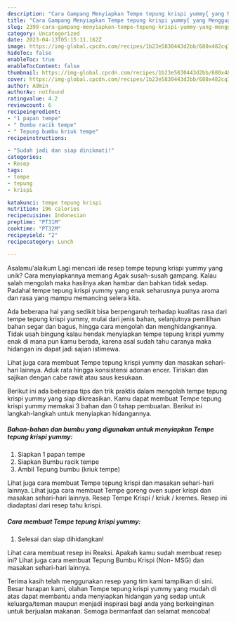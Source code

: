 ```yaml
---
description: "Cara Gampang Menyiapkan Tempe tepung krispi yummy{ yang Menggugah Selera"
title: "Cara Gampang Menyiapkan Tempe tepung krispi yummy{ yang Menggugah Selera"
slug: 2399-cara-gampang-menyiapkan-tempe-tepung-krispi-yummy-yang-menggugah-selera
category: Uncategorized
date: 2023-04-13T05:15:11.162Z
image: https://img-global.cpcdn.com/recipes/1b23e5830443d2bb/680x482cq70/tempe-tepung-krispi-yummy-foto-resep-utama.jpg
hideToc: false
enableToc: true
enableTocContent: false
thumbnail: https://img-global.cpcdn.com/recipes/1b23e5830443d2bb/680x482cq70/tempe-tepung-krispi-yummy-foto-resep-utama.jpg
cover: https://img-global.cpcdn.com/recipes/1b23e5830443d2bb/680x482cq70/tempe-tepung-krispi-yummy-foto-resep-utama.jpg
author: Admin
authorAv: notfound
ratingvalue: 4.2
reviewcount: 6
recipeingredient:
- "1 papan tempe"
- " Bumbu racik tempe"
- " Tepung bumbu kriuk tempe"
recipeinstructions:

- "Sudah jadi dan siap dinikmati!"
categories:
- Resep
tags:
- tempe
- tepung
- krispi

katakunci: tempe tepung krispi 
nutrition: 196 calories
recipecuisine: Indonesian
preptime: "PT31M"
cooktime: "PT32M"
recipeyield: "2"
recipecategory: Lunch

---
```



Asalamu'alaikum Lagi mencari ide resep tempe tepung krispi yummy yang unik? Cara menyiapkannya memang Agak susah-susah gampang. Kalau salah mengolah maka hasilnya akan hambar dan bahkan tidak sedap. Padahal tempe tepung krispi yummy yang enak seharusnya punya aroma dan rasa yang mampu memancing selera kita.


Ada beberapa hal yang sedikit bisa berpengaruh terhadap kualitas rasa dari tempe tepung krispi yummy, mulai dari jenis bahan, selanjutnya pemilihan bahan segar dan bagus, hingga cara mengolah dan menghidangkannya. Tidak usah bingung kalau hendak menyiapkan tempe tepung krispi yummy enak di mana pun kamu berada, karena asal sudah tahu caranya maka hidangan ini dapat jadi sajian istimewa.

Lihat juga cara membuat Tempe tepung krispi yummy dan masakan sehari-hari lainnya. Aduk rata hingga konsistensi adonan encer. Tiriskan dan sajikan dengan cabe rawit atau saus kesukaan.


Berikut ini ada beberapa tips dan trik praktis dalam mengolah tempe tepung krispi yummy yang siap dikreasikan. Kamu dapat membuat Tempe tepung krispi yummy memakai 3 bahan dan 0 tahap pembuatan. Berikut ini langkah-langkah untuk menyiapkan hidangannya.

<!--inarticleads1-->

##### Bahan-bahan dan bumbu yang digunakan untuk menyiapkan Tempe tepung krispi yummy:

1. Siapkan 1 papan tempe
1. Siapkan  Bumbu racik tempe
1. Ambil  Tepung bumbu (kriuk tempe)


Lihat juga cara membuat Tempe tepung krispi dan masakan sehari-hari lainnya. Lihat juga cara membuat Tempe goreng oven super krispi dan masakan sehari-hari lainnya. Resep Tempe Krispi / kriuk / kremes. Resep ini diadaptasi dari resep tahu krispi. 

<!--inarticleads2-->

##### Cara membuat Tempe tepung krispi yummy:


1. Selesai dan siap dihidangkan!

Lihat cara membuat resep ini Reaksi. Apakah kamu sudah membuat resep ini? Lihat juga cara membuat Tepung Bumbu Krispi (Non- MSG) dan masakan sehari-hari lainnya. 

Terima kasih telah menggunakan resep yang tim kami tampilkan di sini. Besar harapan kami, olahan Tempe tepung krispi yummy yang mudah di atas dapat membantu anda menyiapkan hidangan yang sedap untuk keluarga/teman maupun menjadi inspirasi bagi anda yang berkeinginan untuk berjualan makanan. Semoga bermanfaat dan selamat mencoba!
